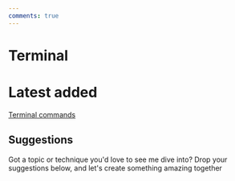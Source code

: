 ```yaml
---
comments: true
--- 
```

# Terminal

# Latest added
[Terminal commands](TerminalCommands.md)

## Suggestions
Got a topic or technique you'd love to see me dive into? Drop your suggestions below, and let's create something amazing together